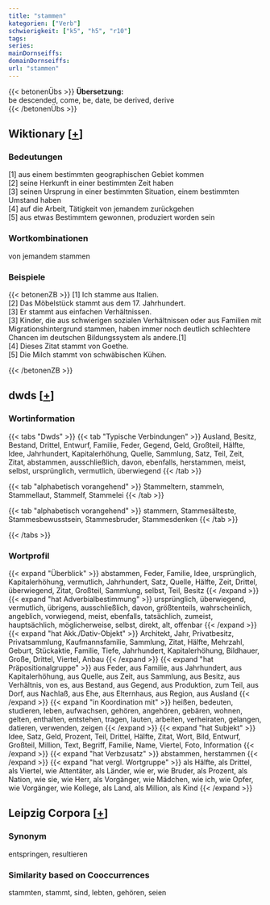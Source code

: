 ```yaml
---
title: "stammen"
kategorien: ["Verb"]
schwierigkeit: ["k5", "h5", "r10"]
tags:
series:
mainDornseiffs:
domainDornseiffs:
url: "stammen"
---
```


{{< betonenÜbs >}}
**Übersetzung:**  
be descended, come, be, date, be derived, derive  
{{< /betonenÜbs >}}

## Wiktionary [[+](https://de.wiktionary.org/wiki/stammen)]

### Bedeutungen
[1] aus einem bestimmten geographischen Gebiet kommen  
[2] seine Herkunft in einer bestimmten Zeit haben  
[3] seinen Ursprung in einer bestimmten Situation, einem bestimmten Umstand haben  
[4] auf die Arbeit, Tätigkeit von jemandem zurückgehen  
[5] aus etwas Bestimmtem gewonnen, produziert worden sein  

### Wortkombinationen
von jemandem stammen  

### Beispiele
{{< betonenZB >}}
[1] Ich stamme aus Italien.  
[2] Das Möbelstück stammt aus dem 17. Jahrhundert.  
[3] Er stammt aus einfachen Verhältnissen.  
[3] Kinder, die aus schwierigen sozialen Verhältnissen oder aus Familien mit Migrationshintergrund stammen, haben immer noch deutlich schlechtere Chancen im deutschen Bildungssystem als andere.[1]  
[4] Dieses Zitat stammt von Goethe.  
[5] Die Milch stammt von schwäbischen Kühen.  

{{< /betonenZB >}}


## dwds [[+](https://www.dwds.de/wb/stammen)]

### Wortinformation
{{< tabs "Dwds" >}}
{{< tab "Typische Verbindungen" >}}
Ausland, Besitz, Bestand, Drittel, Entwurf, Familie, Feder, Gegend, Geld, Großteil, Hälfte, Idee, Jahrhundert, Kapitalerhöhung, Quelle, Sammlung, Satz, Teil, Zeit, Zitat, abstammen, ausschließlich, davon, ebenfalls, herstammen, meist, selbst, ursprünglich, vermutlich, überwiegend
{{< /tab >}}

{{< tab "alphabetisch vorangehend" >}}
Stammeltern, stammeln, Stammellaut, Stammelf, Stammelei
{{< /tab >}}

{{< tab "alphabetisch vorangehend" >}}
stammern, Stammesälteste, Stammesbewusstsein, Stammesbruder, Stammesdenken
{{< /tab >}}

{{< /tabs >}}

### Wortprofil
{{< expand "Überblick" >}} abstammen, Feder, Familie, Idee, ursprünglich, Kapitalerhöhung, vermutlich, Jahrhundert, Satz, Quelle, Hälfte, Zeit, Drittel, überwiegend, Zitat, Großteil, Sammlung, selbst, Teil, Besitz {{< /expand >}}
{{< expand "hat Adverbialbestimmung" >}} ursprünglich, überwiegend, vermutlich, übrigens, ausschließlich, davon, größtenteils, wahrscheinlich, angeblich, vorwiegend, meist, ebenfalls, tatsächlich, zumeist, hauptsächlich, möglicherweise, selbst, direkt, alt, offenbar {{< /expand >}}
{{< expand "hat Akk./Dativ-Objekt" >}} Architekt, Jahr, Privatbesitz, Privatsammlung, Kaufmannsfamilie, Sammlung, Zitat, Hälfte, Mehrzahl, Geburt, Stückaktie, Familie, Tiefe, Jahrhundert, Kapitalerhöhung, Bildhauer, Große, Drittel, Viertel, Anbau {{< /expand >}}
{{< expand "hat Präpositionalgruppe" >}} aus Feder, aus Familie, aus Jahrhundert, aus Kapitalerhöhung, aus Quelle, aus Zeit, aus Sammlung, aus Besitz, aus Verhältnis, von es, aus Bestand, aus Gegend, aus Produktion, zum Teil, aus Dorf, aus Nachlaß, aus Ehe, aus Elternhaus, aus Region, aus Ausland {{< /expand >}}
{{< expand "in Koordination mit" >}} heißen, bedeuten, studieren, leben, aufwachsen, gehören, angehören, gebären, wohnen, gelten, enthalten, entstehen, tragen, lauten, arbeiten, verheiraten, gelangen, datieren, verwenden, zeigen {{< /expand >}}
{{< expand "hat Subjekt" >}} Idee, Satz, Geld, Prozent, Teil, Drittel, Hälfte, Zitat, Wort, Bild, Entwurf, Großteil, Million, Text, Begriff, Familie, Name, Viertel, Foto, Information {{< /expand >}}
{{< expand "hat Verbzusatz" >}} abstammen, herstammen {{< /expand >}}
{{< expand "hat vergl. Wortgruppe" >}} als Hälfte, als Drittel, als Viertel, wie Attentäter, als Länder, wie er, wie Bruder, als Prozent, als Nation, wie sie, wie Herr, als Vorgänger, wie Mädchen, wie ich, wie Opfer, wie Vorgänger, wie Kollege, als Land, als Million, als Kind {{< /expand >}}

## Leipzig Corpora [[+](https://corpora.uni-leipzig.de/en/res?word=stammen&corpusId=deu_newscrawl-public_2018)]


### Synonym
entspringen, resultieren


### Similarity based on Cooccurrences
stammten, stammt, sind, lebten, gehören, seien

